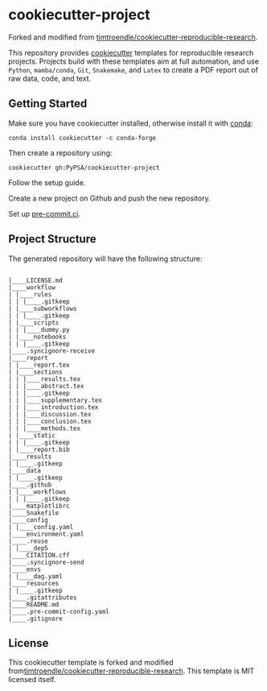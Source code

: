 # cookiecutter-project

Forked and modified from [timtroendle/cookiecutter-reproducible-research](https://github.com/timtroendle/cookiecutter-reproducible-research).

This repository provides [cookiecutter](http://cookiecutter.readthedocs.io) templates for reproducible research projects.
Projects build with these templates aim at full automation, and use `Python`, `mamba/conda`, `Git`, `Snakemake`, and `Latex` to create a PDF report out of raw data, code, and text. 

## Getting Started

Make sure you have cookiecutter installed, otherwise install it with [conda](https://conda.io/docs/index.html):

    conda install cookiecutter -c conda-forge

Then create a repository using:

    cookiecutter gh:PyPSA/cookiecutter-project

Follow the setup guide.

Create a new project on Github and push the new repository.

Set up [pre-commit.ci](https://pre-commit.ci/).

## Project Structure

The generated repository will have the following structure:

```

|____LICENSE.md
|____workflow
| |____rules
| | |____.gitkeep
| |____subworkflows
| | |____.gitkeep
| |____scripts
| | |____dummy.py
| |____notebooks
| | |____.gitkeep
|____.syncignore-receive
|____report
| |____report.tex
| |____sections
| | |____results.tex
| | |____abstract.tex
| | |____.gitkeep
| | |____supplementary.tex
| | |____introduction.tex
| | |____discussion.tex
| | |____conclusion.tex
| | |____methods.tex
| |____static
| | |____.gitkeep
| |____report.bib
|____results
| |____.gitkeep
|____data
| |____.gitkeep
|____.github
| |____workflows
| | |____.gitkeep
|____matplotlibrc
|____Snakefile
|____config
| |____config.yaml
|____environment.yaml
|____.reuse
| |____dep5
|____CITATION.cff
|____.syncignore-send
|____envs
| |____dag.yaml
|____resources
| |____.gitkeep
|____.gitattributes
|____README.md
|____.pre-commit-config.yaml
|____.gitignore
```

## License

This cookiecutter template is forked and modified from[timtroendle/cookiecutter-reproducible-research](https://github.com/timtroendle/cookiecutter-reproducible-research). This template is MIT licensed itself.
